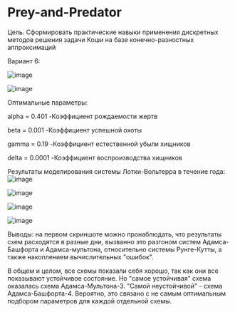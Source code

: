 # Prey-and-Predator
Цель. Сформировать практические навыки применения дискретных методов решения задачи Коши на базе
конечно-разностных аппроксимаций

Вариант 6:

![image](https://github.com/user-attachments/assets/83f8730d-5ce5-40c1-8137-3555d0707e93)

![image](https://github.com/user-attachments/assets/190f1f85-71d1-4e1b-824d-f225366ddb25)

Оптимальные параметры:

alpha = 0.401  -Коэффициент рождаемости жертв

beta = 0.001  -Коэффициент успешной охоты

gamma = 0.19  -Коэффициент естественной убыли хищников

delta = 0.0001  -Коэффициент воспроизводства хищников

Результаты моделирования системы Лотки-Вольтерра в течение года:
![image](https://github.com/user-attachments/assets/c2f2cd6b-ffd9-499d-a334-163c5cf53a35)

![image](https://github.com/user-attachments/assets/f1b3920b-6d94-4ff9-85ea-a87c25b9e00b)

![image](https://github.com/user-attachments/assets/8be9e34c-b898-4a3b-98b6-19c9e0e4da97)

![image](https://github.com/user-attachments/assets/2b3d2edd-0df5-410c-a333-f457796dc2e6)

Выводы: на первом скриншоте можно пронаблюдать, что результаты схем расходятся в разные дни, вызванно это разгоном систем Адамса-Башфорта и Адамса-мультона, относительно системы Рунге-Кутты, а также накоплением вычислительных "ошибок".

В общем и целом, все схемы показали себя хорошо, так как они все показывают устойчивое состояние. Но "самое устойчивая" схема оказалась схема Адамса-Мультона-3. "Самой неустойчивой" - схема Адамса-Башфорта-4.
Вероятно, это связано с не самым оптимальным подбором параметров для каждой отдельной схемы.
